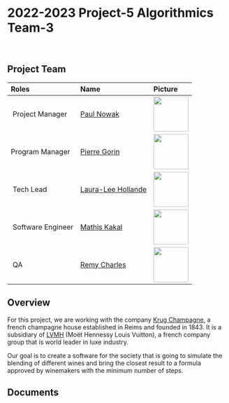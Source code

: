 # 2022-2023 Project-5 Algorithmics Team-3

<br>

## Project Team

| Roles | Name | Picture |
| :--- | :--- | :--- |
| Project Manager | [Paul Nowak](https://www.linkedin.com/in/paul-nowak-0757a61a7/) | [<img src="https://avatars.githubusercontent.com/u/91249965?s=81" width="80px"  height="80px">](https://github.com/PaulNowak36)
| Program Manager | [Pierre Gorin](https://www.linkedin.com/in/pierre-gorin-61a784221/) | [<img src="https://avatars.githubusercontent.com/u/91249863?v=4" width="80px"  height="80px">](https://github.com/Pierre2103)
| Tech Lead | [Laura-Lee Hollande](https://www.linkedin.com/in/laura-lee-hollande-278345198/) | [<img src="https://avatars.githubusercontent.com/u/71769490?v=4" width="80px"  height="80px">](https://github.com/lauraleehollande)
| Software Engineer | [Mathis Kakal](https://www.linkedin.com/in/mathis-k-a239ba10a/) | [<img src="https://avatars.githubusercontent.com/u/114522530?v=4" width="80px"  height="80px">](https://github.com/mathiskakal)
| QA | [Remy Charles](https://www.linkedin.com/in/rémy-charles-2a8960232/) | [<img src="https://avatars.githubusercontent.com/u/100137905?v=4" width="80px"  height="80px">](https://github.com/RemyCHARLES)



## Overview

For this project, we are working with the company [Krug Champagne](https://www.krug.com/fr/la-maison-krug), a french champagne house established in Reims and founded in 1843. It is a subsidiary of [LVMH](https://www.lvmh.fr) (Moët Hennessy Louis Vuitton), a french company group that is world leader in luxe industry.

Our goal is to create a software for the society that is going to simulate the blending of different wines and bring the closest result to a formula approved by winemakers with the minimum number of steps.



## Documents